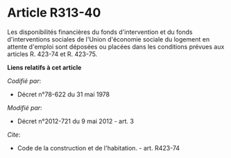# Article R313-40

Les disponibilités financières du fonds d'intervention et du fonds d'interventions sociales de l'Union d'économie sociale du
logement en attente d'emploi sont déposées ou placées dans les conditions prévues aux articles R. 423-74 et R. 423-75.

**Liens relatifs à cet article**

_Codifié par_:

  - Décret n°78-622 du 31 mai 1978

_Modifié par_:

  - Décret n°2012-721 du 9 mai 2012 - art. 3

_Cite_:

  - Code de la construction et de l'habitation. - art. R423-74
